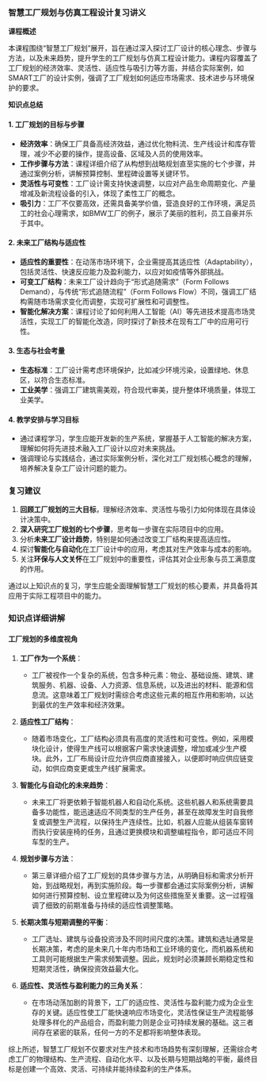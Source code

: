 ### 智慧工厂规划与仿真工程设计复习讲义

**课程概述**

本课程围绕“智慧工厂规划”展开，旨在通过深入探讨工厂设计的核心理念、步骤与方法，以及未来趋势，提升学生的工厂规划与仿真工程设计能力。课程内容覆盖了工厂规划的经济效率、灵活性、适应性与吸引力等方面，并结合实际案例，如SMART工厂的设计实例，强调了工厂规划如何适应市场需求、技术进步与环境保护的要求。

**知识点总结**

#### 1. 工厂规划的目标与步骤

- **经济效率**：确保工厂具备高经济效益，通过优化物料流、生产线设计和库存管理，减少不必要的操作，提高设备、区域及人员的使用效率。
- **工作步骤与方法**：课程详细介绍了从构想到战略规划直至实施的七个步骤，并通过案例分析，讲解预算控制、里程碑设置等关键环节。
- **灵活性与可变性**：工厂设计需支持快速调整，以应对产品生命周期变化、产量增减及新流程设备的引入，体现了柔性工厂的概念。
- **吸引力**：工厂不仅要高效，还需具备美学价值，营造良好的工作环境，满足员工的社会心理需求，如BMW工厂的例子，展示了美丽的胜利，员工自豪并乐于其中。

#### 2. 未来工厂结构与适应性

- **适应性的重要性**：在动荡市场环境下，企业需提高其适应性（Adaptability），包括灵活性、快速反应能力及盈利能力，以应对如疫情等外部挑战。
- **可变工厂结构**：未来工厂设计趋向于“形式追随需求”（Form Follows Demand），与传统“形式追随流程”（Form Follows Flow）不同，强调工厂结构需随市场需求变化而调整，实现可扩展性和可调整性。
- **智能化解决方案**：课程讨论了如何利用人工智能（AI）等先进技术提高市场灵活性，实现工厂的智能化改造，同时探讨了新技术在现有工厂中的应用可行性。

#### 3. 生态与社会考量

- **生态标准**：工厂设计需考虑环境保护，比如减少环境污染，设置绿地、休息区，以符合生态标准。
- **工业美学**：强调工厂建筑需美观，符合现代审美，提升整体环境质量，体现工业美学。

#### 4. 教学安排与学习目标

- 通过课程学习，学生应能开发新的生产系统，掌握基于人工智能的解决方案，理解如何将先进技术融入工厂设计以应对未来挑战。
- 强调理论与实践结合，通过实际案例分析，深化对工厂规划核心概念的理解，培养解决复杂工厂设计问题的能力。

### 复习建议

1. **回顾工厂规划的三大目标**，理解经济效率、灵活性与吸引力如何体现在具体设计决策中。
2. **深入研究工厂规划的七个步骤**，思考每一步骤在实际项目中的应用。
3. 分析**未来工厂设计趋势**，特别是如何通过改变工厂结构来提高适应性。
4. 探讨**智能化与自动化**在工厂设计中的应用，考虑其对生产效率与成本的影响。
5. 关注**环保与人文关怀**在工厂规划中的重要性，评估其对企业形象与员工满意度的作用。

通过以上知识点的复习，学生应能全面理解智慧工厂规划的核心要素，并具备将其应用于实际工程项目中的能力。

### 知识点详细讲解

#### 工厂规划的多维度视角

1. **工厂作为一个系统**：
   
   - 工厂被视作一个复杂的系统，包含多种元素：物业、基础设施、建筑、建筑服务、机器、设备、人力资源、信息系统，以及进出的材料、能源和信息流。这意味着工厂规划时需综合考虑这些元素的相互作用和影响，以达到最优的生产效率和经济效果。

2. **适应性工厂结构**：
   
   - 随着市场变化，工厂结构必须具有高度的灵活性和可变性。例如，采用模块化设计，使得生产线可以根据客户需求快速调整，增加或减少生产模块。此外，工厂布局设计应允许供应商直接接入，以便即时响应供应链变动，如供应商变更或生产线扩展需求。

3. **智能化与自动化的未来趋势**：
   
   - 未来工厂将更依赖于智能机器人和自动化系统。这些机器人和系统需要具备多功能性，能迅速适应不同类型的生产任务，甚至在故障发生时自我修复或调整生产流程，以保持生产连续性。比如，机器人应能从组装车窗转而执行安装座椅的任务，且通过更换模块和调整编程指令，即可适应不同车型的生产。

4. **规划步骤与方法**：
   
   - 第三章详细介绍了工厂规划的具体步骤与方法，从明确目标和需求分析开始，到战略规划，再到实施阶段。每一步骤都会通过实际案例分析，讲解如何进行预算控制、设立里程碑以及为何这些措施至关重要。这一过程强调了细致的前期准备与持续的适应性调整策略。

5. **长期决策与短期调整的平衡**：
   
   - 工厂选址、建筑与设备投资涉及不同时间尺度的决策。建筑和选址通常是长期决策，考虑的是未来几十年内市场和工业环境的变化，而机器系统和工具则可能根据生产需求频繁调整。因此，规划时必须兼顾长期稳定性和短期灵活性，确保投资效益最大化。

6. **适应性、灵活性与盈利能力的三角关系**：
   
   - 在市场动荡加剧的背景下，工厂的适应性、灵活性与盈利能力成为企业生存的关键。适应性使工厂能快速响应市场变化，灵活性保证生产流程能够处理多样化的产品组合，而盈利能力则是企业可持续发展的基础。这三者间存在紧密的联系，任何一方的不足都将影响整体表现。

综上所述，智慧工厂规划不仅要求对生产技术和市场趋势有深刻理解，还需综合考虑工厂的物理结构、生产流程、自动化水平、以及长期与短期战略的平衡，最终目标是创建一个高效、灵活、可持续并能持续盈利的生产体系。

